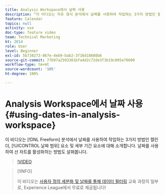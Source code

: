 ```yaml
---
title: Analysis Workspace에서 날짜 사용
description: “이 비디오는 자유 형식 분석에서 날짜를 사용하여 작업하는 3가지 방법인 캘린더, 날짜 범위 요소 및 세부 기간 요소에 대해 소개합니다. 날짜를 사용하여 선 차트를 활성화하는 방법도 살펴봅니다. ”
feature: Calendar
topics: null
activity: use
doc-type: feature video
team: Technical Marketing
kt: 2014
role: User
level: Beginner
exl-id: 5b738273-867e-4eb9-bab2-3f16d18608b6
source-git-commit: 77b97a2593301bfa4d2c72de3f3b19c095e70600
workflow-type: tm+mt
source-wordcount: '105'
ht-degree: 100%

---
```


# Analysis Workspace에서 날짜 사용 {#using-dates-in-analysis-workspace}

이 비디오는 [!DNL Freeform] 분석에서 날짜를 사용하여 작업하는 3가지 방법인 캘린더, [!UICONTROL 날짜 범위] 요소 및 세부 기간 요소에 대해 소개합니다. 날짜를 사용하여 선 차트를 활성화하는 방법도 살펴봅니다.

>[!VIDEO](https://video.tv.adobe.com/v/24136/?quality=12)

>[!INFO]
>
> 이 비디오는 [사용자 정의 세분화 및 날짜를 통해 데이터 필터링](https://experienceleague.adobe.com/?recommended=Analytics-U-1-2021.1.filterdata) 교육 과정의 일부로, Experience League에서 무료로 제공됩니다!